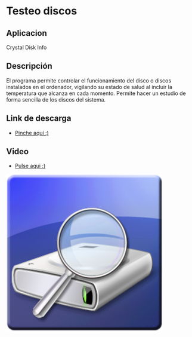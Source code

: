 # Testeo discos
## Aplicacion
Crystal Disk Info
## Descripción
El programa permite controlar el funcionamiento del disco o discos instalados en el ordenador, vigilando su estado de salud al incluir la temperatura que alcanza en cada momento. Permite hacer un estudio de forma sencilla de los discos del sistema.
## Link de descarga
- [Pinche aquí :)](https://crystalmark.info/en/software/crystaldiskinfo/)

## Video
- [Pulse aqui :)](https://youtu.be/dmd5RXw4f5U)

![image](crystal1.png)
